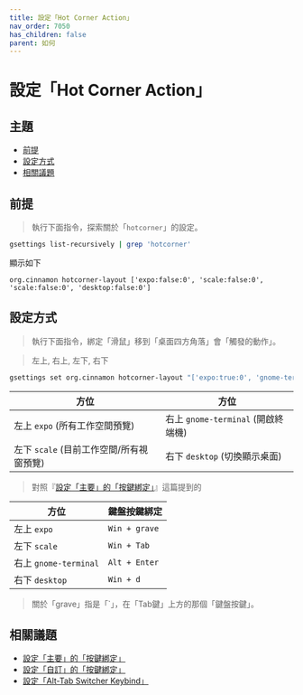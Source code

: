 ```yaml
---
title: 設定「Hot Corner Action」
nav_order: 7050
has_children: false
parent: 如何
---
```



# 設定「Hot Corner Action」




## 主題

* [前提](#前提)
* [設定方式](#設定方式)
* [相關議題](#相關議題)




## 前提

> 執行下面指令，探索關於「`hotcorner`」的設定。

``` sh
gsettings list-recursively | grep 'hotcorner'
```

顯示如下

```
org.cinnamon hotcorner-layout ['expo:false:0', 'scale:false:0', 'scale:false:0', 'desktop:false:0']
```




## 設定方式

> 執行下面指令，綁定「滑鼠」移到「桌面四方角落」會「觸發的動作」。

> 左上, 右上, 左下, 右下

``` sh
gsettings set org.cinnamon hotcorner-layout "['expo:true:0', 'gnome-terminal:true:0', 'scale:true:0', 'desktop:true:0']"
```

| 方位                                      | 方位                                |
| ----------------------------------------- | ----------------------------------- |
| 左上 `expo` (所有工作空間預覽)            | 右上 `gnome-terminal` (開啟終端機)  |
| 左下 `scale` (目前工作空間/所有視窗預覽)  | 右下 `desktop` (切換顯示桌面)       |


> 對照『[設定「主要」的「按鍵綁定」](https://samwhelp.github.io/note-about-linuxmint-cinnamon/read/howto/config-keybind/config-keybind-main.html#overview--expo)』這篇提到的

| 方位                   | 鍵盤按鍵綁定   |
| ---------------------- | -------------- |
| 左上 `expo`            | `Win + grave`  |
| 左下 `scale`           | `Win + Tab`    |
| 右上 `gnome-terminal`  | `Alt + Enter`  |
| 右下 `desktop`         | `Win + d`      |

> 關於「grave」指是「`」，在「Tab鍵」上方的那個「鍵盤按鍵」。




## 相關議題

* [設定「主要」的「按鍵綁定」](https://samwhelp.github.io/note-about-linuxmint-cinnamon/read/howto/config-keybind/config-keybind-main.html)
* [設定「自訂」的「按鍵綁定」](https://samwhelp.github.io/note-about-linuxmint-cinnamon/read/howto/config-keybind/config-keybind-custom.html)
* [設定「Alt-Tab Switcher Keybind」](https://samwhelp.github.io/note-about-linuxmint-cinnamon/read/howto/config-alttab-switcher/config-alttab-switcher-keybind.html)
